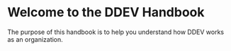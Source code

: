 # Welcome to the DDEV Handbook

The purpose of this handbook is to help you understand how DDEV works as an organization.
